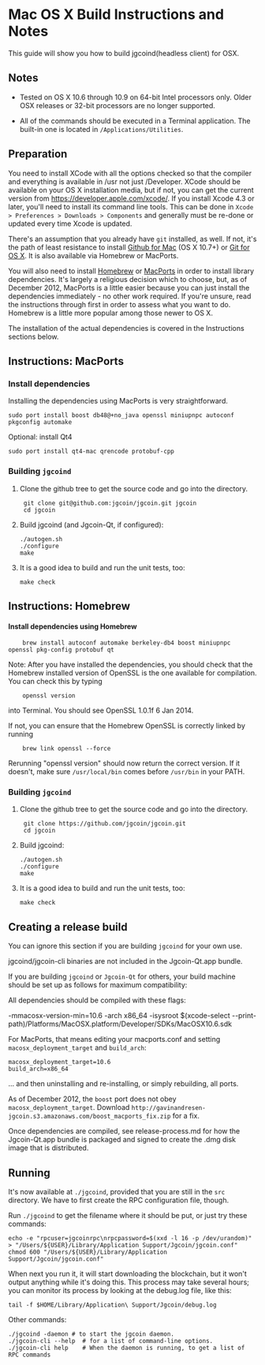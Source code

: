 Mac OS X Build Instructions and Notes
====================================
This guide will show you how to build jgcoind(headless client) for OSX.

Notes
-----

* Tested on OS X 10.6 through 10.9 on 64-bit Intel processors only.
Older OSX releases or 32-bit processors are no longer supported.

* All of the commands should be executed in a Terminal application. The
built-in one is located in `/Applications/Utilities`.

Preparation
-----------

You need to install XCode with all the options checked so that the compiler
and everything is available in /usr not just /Developer. XCode should be
available on your OS X installation media, but if not, you can get the
current version from https://developer.apple.com/xcode/. If you install
Xcode 4.3 or later, you'll need to install its command line tools. This can
be done in `Xcode > Preferences > Downloads > Components` and generally must
be re-done or updated every time Xcode is updated.

There's an assumption that you already have `git` installed, as well. If
not, it's the path of least resistance to install [Github for Mac](https://mac.github.com/)
(OS X 10.7+) or
[Git for OS X](https://code.google.com/p/git-osx-installer/). It is also
available via Homebrew or MacPorts.

You will also need to install [Homebrew](http://brew.sh)
or [MacPorts](https://www.macports.org/) in order to install library
dependencies. It's largely a religious decision which to choose, but, as of
December 2012, MacPorts is a little easier because you can just install the
dependencies immediately - no other work required. If you're unsure, read
the instructions through first in order to assess what you want to do.
Homebrew is a little more popular among those newer to OS X.

The installation of the actual dependencies is covered in the Instructions
sections below.

Instructions: MacPorts
----------------------

### Install dependencies

Installing the dependencies using MacPorts is very straightforward.

    sudo port install boost db48@+no_java openssl miniupnpc autoconf pkgconfig automake

Optional: install Qt4

    sudo port install qt4-mac qrencode protobuf-cpp

### Building `jgcoind`

1. Clone the github tree to get the source code and go into the directory.

        git clone git@github.com:jgcoin/jgcoin.git jgcoin
        cd jgcoin

2.  Build jgcoind (and Jgcoin-Qt, if configured):

        ./autogen.sh
        ./configure
        make

3.  It is a good idea to build and run the unit tests, too:

        make check

Instructions: Homebrew
----------------------

#### Install dependencies using Homebrew

        brew install autoconf automake berkeley-db4 boost miniupnpc openssl pkg-config protobuf qt

Note: After you have installed the dependencies, you should check that the Homebrew installed version of OpenSSL is the one available for compilation. You can check this by typing

        openssl version

into Terminal. You should see OpenSSL 1.0.1f 6 Jan 2014.

If not, you can ensure that the Homebrew OpenSSL is correctly linked by running

        brew link openssl --force

Rerunning "openssl version" should now return the correct version. If it
doesn't, make sure `/usr/local/bin` comes before `/usr/bin` in your
PATH. 

### Building `jgcoind`

1. Clone the github tree to get the source code and go into the directory.

        git clone https://github.com/jgcoin/jgcoin.git
        cd jgcoin

2.  Build jgcoind:

        ./autogen.sh
        ./configure
        make

3.  It is a good idea to build and run the unit tests, too:

        make check

Creating a release build
------------------------
You can ignore this section if you are building `jgcoind` for your own use.

jgcoind/jgcoin-cli binaries are not included in the Jgcoin-Qt.app bundle.

If you are building `jgcoind` or `Jgcoin-Qt` for others, your build machine should be set up
as follows for maximum compatibility:

All dependencies should be compiled with these flags:

 -mmacosx-version-min=10.6
 -arch x86_64
 -isysroot $(xcode-select --print-path)/Platforms/MacOSX.platform/Developer/SDKs/MacOSX10.6.sdk

For MacPorts, that means editing your macports.conf and setting
`macosx_deployment_target` and `build_arch`:

    macosx_deployment_target=10.6
    build_arch=x86_64

... and then uninstalling and re-installing, or simply rebuilding, all ports.

As of December 2012, the `boost` port does not obey `macosx_deployment_target`.
Download `http://gavinandresen-jgcoin.s3.amazonaws.com/boost_macports_fix.zip`
for a fix.

Once dependencies are compiled, see release-process.md for how the Jgcoin-Qt.app
bundle is packaged and signed to create the .dmg disk image that is distributed.

Running
-------

It's now available at `./jgcoind`, provided that you are still in the `src`
directory. We have to first create the RPC configuration file, though.

Run `./jgcoind` to get the filename where it should be put, or just try these
commands:

    echo -e "rpcuser=jgcoinrpc\nrpcpassword=$(xxd -l 16 -p /dev/urandom)" > "/Users/${USER}/Library/Application Support/Jgcoin/jgcoin.conf"
    chmod 600 "/Users/${USER}/Library/Application Support/Jgcoin/jgcoin.conf"

When next you run it, it will start downloading the blockchain, but it won't
output anything while it's doing this. This process may take several hours;
you can monitor its process by looking at the debug.log file, like this:

    tail -f $HOME/Library/Application\ Support/Jgcoin/debug.log

Other commands:

    ./jgcoind -daemon # to start the jgcoin daemon.
    ./jgcoin-cli --help  # for a list of command-line options.
    ./jgcoin-cli help    # When the daemon is running, to get a list of RPC commands
